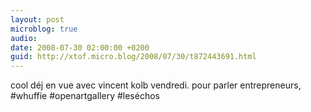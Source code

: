 ```yaml
---
layout: post
microblog: true
audio: 
date: 2008-07-30 02:00:00 +0200
guid: http://xtof.micro.blog/2008/07/30/t872443691.html
---
```

cool déj en vue avec vincent kolb vendredi. pour parler entrepreneurs, #whuffie   #openartgallery #leséchos
